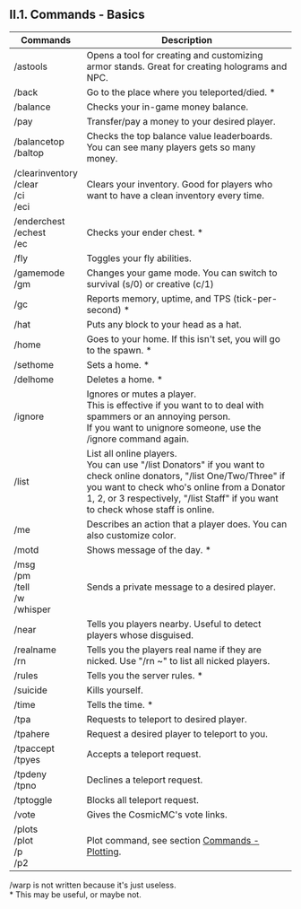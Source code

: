 <h2>II.1. Commands - Basics</h2>

| Commands | Description |
| --- | --- |
| /astools | Opens a tool for creating and customizing armor stands. Great for creating holograms and NPC.
| /back | Go to the place where you teleported/died. *
| /balance | Checks your in-game money balance.
| /pay | Transfer/pay a money to your desired player.
| /balancetop<br>/baltop | Checks the top balance value leaderboards. You can see many players gets so many money.
| /clearinventory<br>/clear<br>/ci<br>/eci | Clears your inventory. Good for players who want to have a clean inventory every time.
| /enderchest<br>/echest<br>/ec | Checks your ender chest. *
| /fly | Toggles your fly abilities.
| /gamemode<br>/gm | Changes your game mode. You can switch to survival (s/0) or creative (c/1)
| /gc | Reports memory, uptime, and TPS (tick-per-second) *
| /hat | Puts any block to your head as a hat.
| /home | Goes to your home. If this isn't set, you will go to the spawn. *
| /sethome | Sets a home. *
| /delhome | Deletes a home. *
| /ignore | Ignores or mutes a player. <br> This is effective if you want to to deal with spammers or an annoying person. <br>If you want to unignore someone, use the /ignore command again.
| /list | List all online players. <br>You can use "/list Donators" if you want to check online donators, "/list One/Two/Three" if you want to check who's online from a Donator 1, 2, or 3 respectively, "/list Staff" if you want to check whose staff is online.
| /me | Describes an action that a player does. You can also customize color.
| /motd | Shows message of the day. *
| /msg<br>/pm<br>/tell<br>/w<br>/whisper | Sends a private message to a desired player.
| /near | Tells you players nearby. Useful to detect players whose disguised.
| /realname<br>/rn | Tells you the players real name if they are nicked. Use "/rn ~" to list all nicked players.
| /rules | Tells you the server rules. *
| /suicide | Kills yourself.
| /time | Tells the time. *
| /tpa | Requests to teleport to desired player.
| /tpahere | Request a desired player to teleport to you.
| /tpaccept<br>/tpyes | Accepts a teleport request.
| /tpdeny<br>/tpno | Declines a teleport request.
| /tptoggle | Blocks all teleport request.
| /vote | Gives the CosmicMC's vote links.
| /plots<br>/plot<br>/p<br>/p2 | Plot command, see section [Commands - Plotting](plotting.md).

/warp is not written because it's just useless.  
\* This may be useful, or maybe not.
